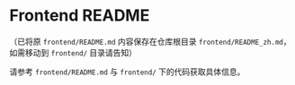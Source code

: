 # Frontend README

（已将原 `frontend/README.md` 内容保存在仓库根目录 `frontend/README_zh.md`，如需移动到 `frontend/` 目录请告知）

请参考 `frontend/README.md` 与 `frontend/` 下的代码获取具体信息。
